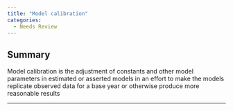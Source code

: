 ```yaml
---
title: "Model calibration"
categories:
  - Needs Review
---
```


Summary
-------

Model calibration is the adjustment of constants and other model parameters in estimated or asserted models in an effort to make the models replicate observed data for a base year or otherwise produce more reasonable results

------------------------------------------------------------------------

<Comments />

